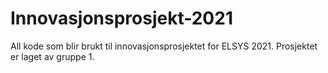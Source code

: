 # Innovasjonsprosjekt-2021

All kode som blir brukt til innovasjonsprosjektet for ELSYS 2021. Prosjektet er laget av gruppe 1.

